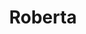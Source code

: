 ---
sw-dress-id: roberta
sw-dress-collection-id: dream-away
sw-dress-name: &title Roberta
sw-dress-producer: Aria Bride
sw-dress-colors:
  - слонова кост
  - телесен цвят
sw-dress-sizes: от XS до 5XL
sw-dress-modelSize: L, телесен цвят
sw-dress-price: 2200
sw-dress-description: &desc |-
  Тази рокля е въплъщение на романтика и нежност. Роклята се отличава с луксозен дизайн с висока яка, плисиран ръкав, нежен корсаж и ефирна пола от тюл. Тюлът с изцяло полка дот дизайн добавя комплексен щрих към визията, докато допълнителните слоеве тюл на полата правят класическия силует на А-линията богато обемен. Апликации с цветя от мъниста украсяват както деколтето, така и гърба, придавайки на роклята пищен ефект.  
  
  Възможни са леки промени по дизайна.
sw-dress-photos:
  - front
  - back
  - close

title: *title
description: *desc
layout: dress
image: /assets/images/dresses/roberta-front-1280.JPG
permalink: /dresses/roberta
---